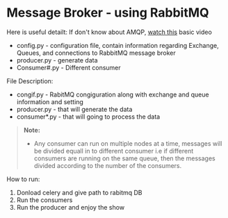 # Message Broker - using RabbitMQ

Here is useful detailt:
If don't know about AMQP, [watch this](https://www.youtube.com/watch?v=XjuiZM7JzPw) basic video
 * config.py - configuration file, contain information regarding Exchange, Queues, and connections to RabbitMQ message broker
 * producer.py - generate data 
 * Consumer#.py - Different consumer

File Description:
* congif.py - RabitMQ congiguration  along with exchange and queue information and setting
* producer.py - that will generate the data
* consumer*.py - that will going to process the data

 
> **Note:**
> - Any consumer can run on multiple nodes at a time, messages will be divided equall in to different consumer i.e if different consumers are running on the same queue, then the messages divided according to the number of the consumers.


How to run:
1. Donload celery and give path to rabitmq DB
2. Run the consumers  
3. Run the producer and enjoy the show

